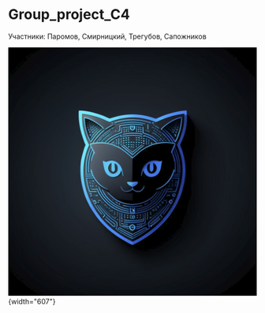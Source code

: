 # Group_project_C4

Участники: Паромов, Смирницкий, Трегубов, Сапожников

![](images/clipboard-1027590015.png){width="607"}
